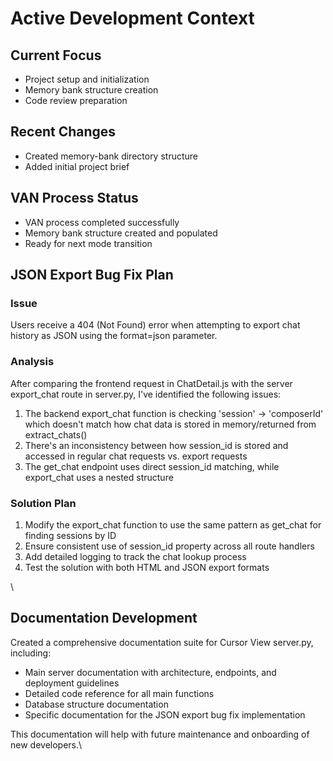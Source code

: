 # Active Development Context

## Current Focus
- Project setup and initialization
- Memory bank structure creation
- Code review preparation

## Recent Changes
- Created memory-bank directory structure
- Added initial project brief


## VAN Process Status
- VAN process completed successfully
- Memory bank structure created and populated
- Ready for next mode transition


## JSON Export Bug Fix Plan

### Issue
Users receive a 404 (Not Found) error when attempting to export chat history as JSON using the format=json parameter.

### Analysis
After comparing the frontend request in ChatDetail.js with the server export_chat route in server.py, I've identified the following issues:

1. The backend export_chat function is checking 'session' -> 'composerId' which doesn't match how chat data is stored in memory/returned from extract_chats()
2. There's an inconsistency between how session_id is stored and accessed in regular chat requests vs. export requests
3. The get_chat endpoint uses direct session_id matching, while export_chat uses a nested structure


### Solution Plan
1. Modify the export_chat function to use the same pattern as get_chat for finding sessions by ID
2. Ensure consistent use of session_id property across all route handlers
3. Add detailed logging to track the chat lookup process
4. Test the solution with both HTML and JSON export formats

\
## Documentation Development

Created a comprehensive documentation suite for Cursor View server.py, including:

- Main server documentation with architecture, endpoints, and deployment guidelines
- Detailed code reference for all main functions
- Database structure documentation
- Specific documentation for the JSON export bug fix implementation

This documentation will help with future maintenance and onboarding of new developers.\
